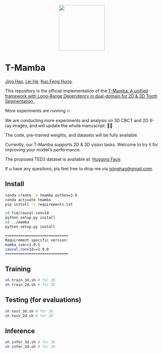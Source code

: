 <p align="center">
  <img src="images/T-Mamba-logo.png" width="150">
</p>


# T-Mamba

[Jing Hao](https://scholar.google.com/citations?user=E8R8c00AAAAJ&hl=zh-CN), [Lei He](), [Kuo Feng Hung](https://scholar.google.com/citations?user=17V5x14AAAAJ&hl=zh-CN).

This repository is the official implementation of the [T-Mamba: A unified framework with Long-Range Dependency in dual-domain for 2D & 3D Tooth Segmentation
](https://arxiv.org/pdf/2404.01065.pdf).

More experiments are running 🔥

We are conducting more experiments and analysis on 3D CBCT and 2D X-ray images, and will update the whole manuscript. 🏃‍♂️

The code, pre-trained weights, and datasets will be fully available.

Currently, our T-Mamba supports 2D & 3D vision tasks. Welcome to try it for improving your model's performance.

The proposed TED3 dataset is available at: [Hugging Face](https://huggingface.co/datasets/Bryceee/TED3).

If u have any quesitons, pls feel free to drop me via isjinghao@gmail.com.

## Install
```sh
conda create -n tmamba python=3.9
conda activate tmamba
pip install -r requirements.txt

cd Tim/causal-conv1d
python setup.py install
cd ../mamba
python setup.py install

=============================
Requirement specific version:
mamba_ssm==1.0.1
causal_conv1d==1.0.0
=============================
```

## Training
```sh
sh train_3d.sh # for 3D
sh train_2d.sh # for 2D
```

## Testing (for evaluations)
```sh
sh test_3d.sh # for 3D
sh test_2d.sh # for 2D
```

## Inference
```sh
sh infer_3d.sh # for 3D
sh infer_2d.sh # for 2D
```
